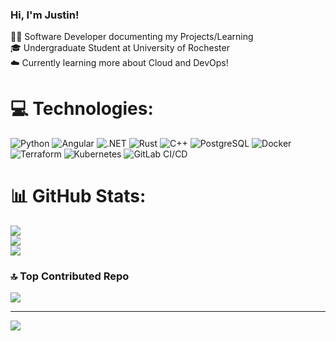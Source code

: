 ### Hi, I'm Justin!

👨‍💻 Software Developer documenting my Projects/Learning <br/>
🎓 Undergraduate Student at University of Rochester <br/>
☁️ Currently learning more about Cloud and DevOps!<br/>

# 💻 Technologies:
![Python](https://img.shields.io/badge/python-3670A0?style=for-the-badge&logo=python&logoColor=ffdd54)
![Angular](https://img.shields.io/badge/angular-%23DD0031.svg?style=for-the-badge&logo=angular&logoColor=white)
![.NET](https://img.shields.io/badge/.NET-512BD4?style=for-the-badge&logo=dotnet&logoColor=white)
![Rust](https://img.shields.io/badge/rust-%23000000.svg?style=for-the-badge&logo=rust&logoColor=white)
![C++](https://img.shields.io/badge/C%2B%2B-%2300599C.svg?style=for-the-badge&logo=c%2B%2B&logoColor=white)
![PostgreSQL](https://img.shields.io/badge/PostgreSQL-316192?style=for-the-badge&logo=postgresql&logoColor=white)
![Docker](https://img.shields.io/badge/docker-%230db7ed.svg?style=for-the-badge&logo=docker&logoColor=white)
![Terraform](https://img.shields.io/badge/terraform-%235835CC.svg?style=for-the-badge&logo=terraform&logoColor=white)
![Kubernetes](https://img.shields.io/badge/kubernetes-%23326CE5.svg?style=for-the-badge&logo=kubernetes&logoColor=white)
![GitLab CI/CD](https://img.shields.io/badge/gitlab%20ci/cd-%23181717.svg?style=for-the-badge&logo=gitlab&logoColor=white)

# 📊 GitHub Stats:
![](https://github-readme-stats.vercel.app/api?username=JuicetinW712&theme=dark&hide_border=false&include_all_commits=false&count_private=false)<br/>
![](https://nirzak-streak-stats.vercel.app/?user=JuicetinW712&theme=dark&hide_border=false)<br/>
![](https://github-readme-stats.vercel.app/api/top-langs/?username=JuicetinW712&theme=dark&hide_border=false&include_all_commits=false&count_private=false&layout=compact)

### 🔝 Top Contributed Repo
![](https://github-contributor-stats.vercel.app/api?username=JuicetinW712&limit=5&theme=dark&combine_all_yearly_contributions=true)

---
[![](https://visitcount.itsvg.in/api?id=JuicetinW712&icon=0&color=0)](https://visitcount.itsvg.in)
